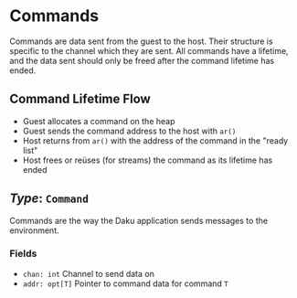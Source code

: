 # Commands

Commands are data sent from the guest to the host.  Their structure is specific
to the channel which they are sent.  All commands have a lifetime, and the data
sent should only be freed after the command lifetime has ended.

## Command Lifetime Flow

 - Guest allocates a command on the heap
 - Guest sends the command address to the host with `ar()`
 - Host returns from `ar()` with the address of the command in the "ready list"
 - Host frees or reüses (for streams) the command as its lifetime has ended

## *Type*: `Command`

Commands are the way the Daku application sends messages to the environment.

### Fields

 - `chan: int` Channel to send data on
 - `addr: opt[T]` Pointer to command data for command `T`
